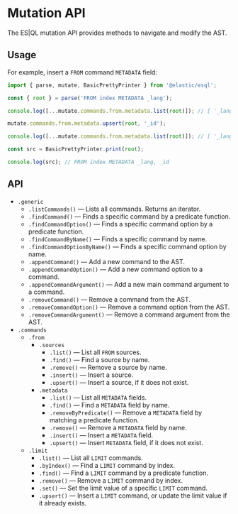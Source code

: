 # Mutation API

The ES|QL mutation API provides methods to navigate and modify the AST.


## Usage

For example, insert a `FROM` command `METADATA` field:

```typescript
import { parse, mutate, BasicPrettyPrinter } from '@elastic/esql';

const { root } = parse('FROM index METADATA _lang');

console.log([...mutate.commands.from.metadata.list(root)]); // [ '_lang' ]

mutate.commands.from.metadata.upsert(root, '_id');

console.log([...mutate.commands.from.metadata.list(root)]); // [ '_lang', '_id' ]

const src = BasicPrettyPrinter.print(root);

console.log(src); // FROM index METADATA _lang, _id
```


## API

- `.generic`
  - `.listCommands()` &mdash; Lists all commands. Returns an iterator.
  - `.findCommand()` &mdash; Finds a specific command by a predicate function.
  - `.findCommandOption()` &mdash; Finds a specific command option by a predicate function.
  - `.findCommandByName()` &mdash; Finds a specific command by name.
  - `.findCommandOptionByName()` &mdash; Finds a specific command option by name.
  - `.appendCommand()` &mdash; Add a new command to the AST.
  - `.appendCommandOption()` &mdash; Add a new command option to a command.
  - `.appendCommandArgument()` &mdash; Add a new main command argument to a command.
  - `.removeCommand()` &mdash; Remove a command from the AST.
  - `.removeCommandOption()` &mdash; Remove a command option from the AST.
  - `.removeCommandArgument()` &mdash; Remove a command argument from the AST.
- `.commands`
  - `.from`
    - `.sources`
      - `.list()` &mdash; List all `FROM` sources.
      - `.find()` &mdash; Find a source by name.
      - `.remove()` &mdash; Remove a source by name.
      - `.insert()` &mdash; Insert a source.
      - `.upsert()` &mdash; Insert a source, if it does not exist.
    - `.metadata`
      - `.list()` &mdash; List all `METADATA` fields.
      - `.find()` &mdash; Find a `METADATA` field by name.
      - `.removeByPredicate()` &mdash; Remove a `METADATA` field by matching a predicate function.
      - `.remove()` &mdash; Remove a `METADATA` field by name.
      - `.insert()` &mdash; Insert a `METADATA` field.
      - `.upsert()` &mdash; Insert `METADATA` field, if it does not exist.
  - `.limit`
    - `.list()` &mdash; List all `LIMIT` commands.
    - `.byIndex()` &mdash; Find a `LIMIT` command by index.
    - `.find()` &mdash; Find a `LIMIT` command by a predicate function.
    - `.remove()` &mdash; Remove a `LIMIT` command by index.
    - `.set()` &mdash; Set the limit value of a specific `LIMIT` command.
    - `.upsert()` &mdash; Insert a `LIMIT` command, or update the limit value if it already exists.
